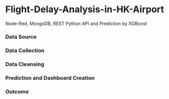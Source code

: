 # Flight-Delay-Analysis-in-HK-Airport
Node-Red, MongoDB, REST Python API and Prediction by XGBoost

### Data Source


### Data Collection


### Data Cleansing


### Prediction and Dashboard Creation


### Outcome



